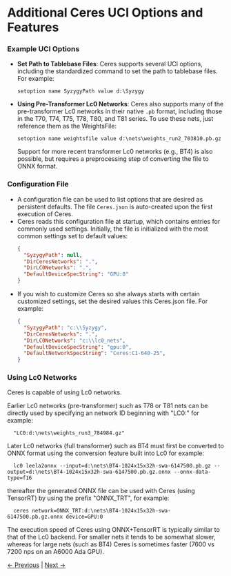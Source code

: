 # Additional Ceres UCI Options and Features

### Example UCI Options

- **Set Path to Tablebase Files**: Ceres supports several UCI options, including the standardized command to set the path to tablebase files. For example:
  ```
  setoption name SyzygyPath value d:\Syzygy
  ```
  
- **Using Pre-Transformer Lc0 Networks**: Ceres also supports many of the pre-transformer Lc0 networks in their native `.pb` format, including those in the T70, T74, T75, T78, T80, and T81 series. To use these nets, just reference them as the WeightsFile:
  ```
  setoption name weightsfile value d:\nets\weights_run2_703810.pb.gz
  ```
  Support for more recent transformer Lc0 networks (e.g., BT4) is also possible, but requires a preprocessing step of converting the file to ONNX format.

### Configuration File

- A configuration file can be used to list options that are desired as persistent defaults. The file `Ceres.json` is auto-created upon the first execution of Ceres.
- Ceres reads this configuration file at startup, which contains entries for commonly used settings.
Initially, the file is initialized with the most common settings set to default values:
  ```json
  {
    "SyzygyPath": null,
    "DirCeresNetworks": ".",
    "DirLC0Networks": ".",
    "DefaultDeviceSpecString": "GPU:0"
  }
  ```
- If you wish to customize Ceres so she always starts with certain customized settings, 
set the desired values this Ceres.json file. For example:
  ```json
  {
    "SyzygyPath": "c:\\Syzygy",
    "DirCeresNetworks": ".",
    "DirLC0Networks": "c:\\lc0_nets",
    "DefaultDeviceSpecString": "gpu:0",
    "DefaultNetworkSpecString": "Ceres:C1-640-25",
  }
  ```

### Using Lc0 Networks
Ceres is capable of using Lc0 networks. 

Earlier Lc0 networks (pre-transformer) such as T78 or T81 nets can be directly used by specifying an network ID beginning with "LC0:" for example:
```
  "LC0:d:\nets\weights_run3_784984.gz"
```
Later Lc0 networks (full transformer) such as BT4 must first be converted to ONNX format using the conversion feature built into Lc0 for example:
```
  lc0 leela2onnx --input=d:\nets\BT4-1024x15x32h-swa-6147500.pb.gz --output=d:\nets\BT4-1024x15x32h-swa-6147500.pb.gz.onnx --onnx-data-type=f16
```
thereafter the generated ONNX file can be used with Ceres (using TensorRT) by using the prefix "ONNX_TRT", for example:
```
  ceres network=ONNX_TRT:d:\nets\BT4-1024x15x32h-swa-6147500.pb.gz.onnx device=GPU:0
```

The execution speed of Ceres using ONNX+TensorRT is typically similar to that of the Lc0 backend. For smaller nets it tends to be somewhat slower, 
whereas for large nets (such as BT4) Ceres is sometimes faster (7600 vs 7200 nps on an A6000 Ada GPU).

[← Previous](instructions_5.md) | [Next →](instructions_7.md)
